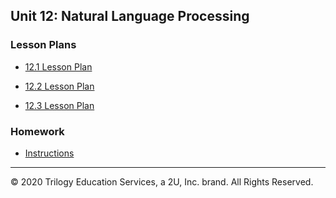 ## Unit 12: Natural Language Processing

### Lesson Plans

* [12.1 Lesson Plan](1/LessonPlan.md)

* [12.2 Lesson Plan](2/LessonPlan.md)

* [12.3 Lesson Plan](3/LessonPlan.md)

### Homework

* [Instructions](../../02-Homework/12-NLP/Instructions/README.md)

- - -

© 2020 Trilogy Education Services, a 2U, Inc. brand. All Rights Reserved.
